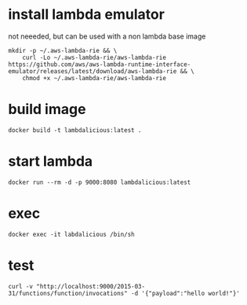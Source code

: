 # install lambda emulator

not neeeded, but can be used with a non lambda base image

```
mkdir -p ~/.aws-lambda-rie && \
    curl -Lo ~/.aws-lambda-rie/aws-lambda-rie https://github.com/aws/aws-lambda-runtime-interface-emulator/releases/latest/download/aws-lambda-rie && \
    chmod +x ~/.aws-lambda-rie/aws-lambda-rie
```

# build image
```
docker build -t lambdalicious:latest .
```

# start lambda
```
docker run --rm -d -p 9000:8080 lambdalicious:latest
```

# exec
```
docker exec -it labdalicious /bin/sh
```

# test
```
curl -v "http://localhost:9000/2015-03-31/functions/function/invocations" -d '{"payload":"hello world!"}'
```
